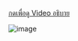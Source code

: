 [กดเพื่อดู Video อธิบาย](https://drive.google.com/file/d/1V7I56mghwjQg0a6TLKpTRP7Tc2dg4UqX/preview)

![image](https://github.com/8xll/DCA-Analyzer-Service-Web/assets/154294227/c65e71c4-187c-4908-a776-c803c34899c7)

